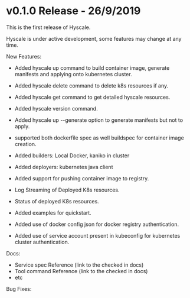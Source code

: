# v0.1.0 Release - 26/9/2019

This is the first release of Hyscale.

Hyscale is under active development, some features may change at any time.

New Features:

* Added hyscale up command to build container image, generate manifests and applying onto kubernetes cluster.

* Added hyscale delete command to delete k8s resources if any.

* Added hyscale get command to get detailed hyscale resources.

* Added hyscale version command.

* Added hyscale up --generate option to generate manifests but not to apply.

* supported both dockerfile spec as well buildspec for container image creation.

* Added builders: Local Docker, kaniko in cluster

* Added deployers: kubernetes java client

* Added support for pushing container image to registry.

* Log Streaming of Deployed K8s resources.

* Status of deployed K8s resources.

* Added examples for quickstart.

* Added use of docker config json for docker registry authentication.

* Added use of service account present in kubeconfig for kubernetes cluster authentication.

Docs:

* Service spec Reference (link to the checked in docs)
* Tool command Reference (link to the checked in docs)
* etc


Bug Fixes:
